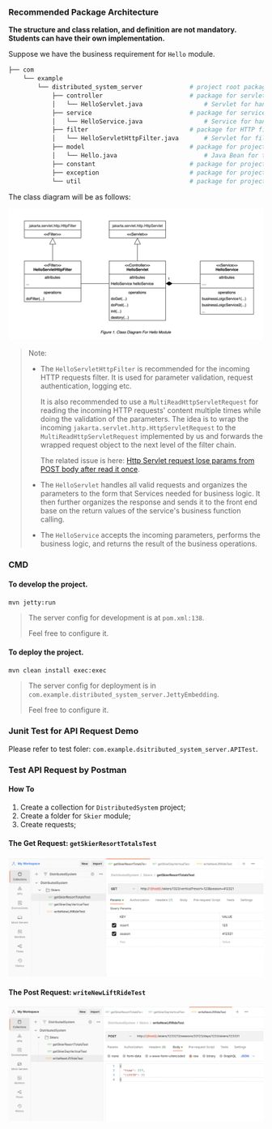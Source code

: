 

### Recommended Package Architecture

**The structure and class relation, and definition are not mandatory. Students can have their own implementation.**

Suppose we have the business requirement for `Hello` module.

``` bash
├── com                                        
    └── example                                   
        └── distributed_system_server             # project root package        
            ├── controller                        # package for servlet classes
            │   └── HelloServlet.java                 # Servlet for handling `Hello` related HTTP requests.
            ├── service                           # package for service classes
            │   └── HelloService.java                 # Service for handling `Hello` related business logic.
            ├── filter                            # package for HTTP filter classes
            │   └── HelloServletHttpFilter.java       # Servlet for filtering `Hello` related HTTP requests.
            ├── model                             # package for project model (POJO, Bean, etc.) classes
            │   └── Hello.java                        # Java Bean for the `Hello` module.
            ├── constant                          # package for project constant classes
            ├── exception                         # package for project exception classes
            └── util                              # package for project util classes
```

The class diagram will be as follows:

![](img/distributed_system.drawio.png)

> Note:
>
> - The `HelloServletHttpFilter` is recommended for the incoming HTTP requests filter. It is used for parameter validation, request authentication, logging etc. 
>
>   It is also recommended to use a `MultiReadHttpServletRequest` for reading the incoming HTTP requests' content multiple times while doing the validation of the parameters. The idea is to wrap the incoming `jakarta.servlet.http.HttpServletRequest` to the `MultiReadHttpServletRequest` implemented by us and forwards the wrapped request object to the next level of the filter chain.
>
>   The related issue is here: [Http Servlet request lose params from POST body after read it once](https://stackoverflow.com/questions/10210645/http-servlet-request-lose-params-from-post-body-after-read-it-once).
>
> - The `HelloServlet` handles all valid requests and organizes the parameters to the form that Services needed for business logic. It then further organizes the response and sends it to the front end base on the return values of the service's business function calling.
>
> - The `HelloService` accepts the incoming parameters, performs the business logic, and returns the result of the business operations.



### CMD

#### To develop the project.

``` bash 
mvn jetty:run
```

> The server config for development is at `pom.xml:138`.
>
> Feel free to configure it.



#### To deploy the project.

``` bash
mvn clean install exec:exec
```
> The server config for deployment is in `com.example.distributed_system_server.JettyEmbedding`.
>
> Feel free to configure it.



### Junit Test for API Request Demo

Please refer to test foler: `com.example.dsitributed_system_server.APITest`.



### Test API Request by Postman

#### How To

1. Create a collection for `DistributedSystem` project;
2. Create a folder for `Skier` module;
3. Create requests;

#### The Get Request: `getSkierResortTotalsTest`

![image-20230115130721373](img/image-20230115130721373.png)

#### The Post Request: `writeNewLiftRideTest`

![image-20230115130600771](img/image-20230115130600771.png)